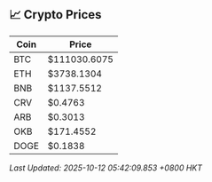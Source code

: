 ## 📈 Crypto Prices

| Coin | Price |
| ---- | ----- |
| BTC | $111030.6075 |
| ETH | $3738.1304 |
| BNB | $1137.5512 |
| CRV | $0.4763 |
| ARB | $0.3013 |
| OKB | $171.4552 |
| DOGE | $0.1838 |

_Last Updated: 2025-10-12 05:42:09.853 +0800 HKT_